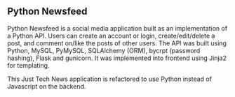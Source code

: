 ## Python Newsfeed

Python Newsfeed is a social media application built as an implementation of a Python API.  Users can create an account or login, create/edit/delete a post, and comment on/like the posts of other users.  The API was built using Python, MySQL, PyMySQL, SQLAlchemy (ORM), bycrpt (password hashing), Flask and gunicorn.  It was implemented into frontend using Jinja2 for templating.

This Just Tech News application is refactored to use Python instead of Javascript on the backend.